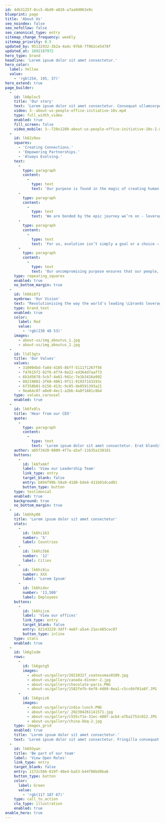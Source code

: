 ```yaml
---
id: 4db3125f-0cc5-4bd9-a026-a7aa9d063e9c
blueprint: page
title: 'About Us'
seo_noindex: false
seo_nofollow: false
seo_canonical_type: entry
sitemap_change_frequency: weekly
sitemap_priority: 0.5
updated_by: 95132932-3b2a-4a4c-97b8-7f062ce5478f
updated_at: 1692187972
hero_type: brand
headline: 'Lorem ipsum dolor sit amet consectetur.'
hero_color:
  label: Yellow
  value:
    - 'rgb(254, 195, 37)'
hero_extend: true
page_builder:
  -
    id: lk0ploc5
    title: 'Our story'
    text: 'Lorem ipsum dolor sit amet consectetur. Consequat ullamcorper lorem nunc nulla. In etiam ac pellentesque egestas nunc diam. Egestas aliquet neque elementum quisque luctus ac dolor suscipit. Tellus sed lorem ridiculus cras. Amet quis mattis feugiat bibendum turpis iaculis ornare. Tristique dolor leo suscipit felis amet elit. Facilisi elementum libero amet magna nibh viverra. At ut iaculis nullam non quam blandit laoreet aliquam. Amet ut porta diam eros nunc commodo pharetra. A duis in integer dictum. Feugiat velit id urna semper bibendum blandit ac aenean. Ullamcorper quisque sed sed sit consequat. Praesent tempor elit ultricies porttitor. In est diam sem arcu vitae diam quis ridiculus.'
    video: 3--about-us-people-office-initiative-10s.mp4
    type: full_width_video
    enabled: true
    fill_screen: false
    video_mobile: 3--720x1280-about-us-people-office-initiative-10s-2.mp4
  -
    id: lk62z9oo
    squares:
      - 'Creating Connections.'
      - 'Empowering Partnerships.'
      - 'Always Evolving.'
    text:
      -
        type: paragraph
        content:
          -
            type: text
            text: 'Our purpose is found in the magic of creating human connections and building strong relationships. Which is why we pride ourselves on being more than just a place for our Crew to work and more than just a technology provider to our customers.'
      -
        type: paragraph
        content:
          -
            type: text
            text: 'We are bonded by the epic journey we’re on - leveraging our creativity and passion to build partnerships that deliver impactful solutions. It’s how we continuously deliver unrivaled results for our partners, together.'
      -
        type: paragraph
        content:
          -
            type: text
            text: 'For us, evolution isn’t simply a goal or a choice – it’s who we are. A strategic focus on the future, driven by insight, expertise and the desire to be better, means we’re always anticipating what’s next, pushing what’s possible and breaking boundaries to stay ahead in an ever-changing world.'
      -
        type: paragraph
        content:
          -
            type: text
            text: 'Our uncompromising purpose ensures that our people, partnerships and products are at the forefront of what we do, both now and in the future.'
    type: repeating_squares
    enabled: true
    no_bottom_margin: true
  -
    id: lk66i6f1
    eyebrow: 'Our Vision'
    text: "Revolutionising the way the world's leading \Lbrands leverage technology to drive the best \Lcustomer experience."
    type: brand_text
    enabled: true
    color:
      label: Red
      value:
        - 'rgb(238 48 53)'
    images:
      - about-us/img_aboutus_1.jpg
      - about-us/img_aboutus_2.jpg
  -
    id: lldl3gts
    title: 'Our Values'
    values:
      - 310004bd-fa0d-4105-8bff-5111f1267f56
      - f47615f2-82f6-4f74-8e22-ed364d7aaf73
      - 6b3d5678-5cb7-4e81-941c-7e1b3416a992
      - 88219801-3f60-4061-9f11-9193f143193c
      - 6f358b01-b156-413c-9c85-de0591393a21
      - 9ea64c07-a0e0-4ec1-a2bb-4a8f1601c8b4
    type: values_carousel
    enabled: true
  -
    id: lk6fx9ls
    title: 'Hear from our CEO'
    quote:
      -
        type: paragraph
        content:
          -
            type: text
            text: 'Lorem ipsum dolor sit amet consectetur. Erat blandit ultricies pharetra semper eget consequat. Sollicitudin id neque quam sed diam. Amet tortor cursus amet ullamcorper et massa consequat ornare vulputate. Sit quis venenatis tempor est mi adipiscing nec. Aliquam vel sit interdum ut cursus et sit lacus nunc.'
    author: a85f3420-0809-4f7a-a5af-11635a138181
    buttons:
      -
        id: lk6fxmkf
        label: 'View our Leadership Team'
        link_type: entry
        target_blank: false
        entry: b894f99b-58a9-41d0-bde4-411b91dcad01
        button_type: button
    type: testimonial
    enabled: true
    background: true
    no_bottom_margin: true
  -
    id: lk6hhy08
    title: 'Lorem ipsum dolor sit amet consectetur'
    stats:
      -
        id: lk6hi163
        number: '5'
        label: Countries
      -
        id: lk6hi5b6
        number: '12'
        label: Cities
      -
        id: lk6hi8iu
        number: XXX
        label: 'Lorem Ipsum'
      -
        id: lk6hider
        number: '13,500'
        label: Employees
    buttons:
      -
        id: lk6hijcm
        label: 'View our offices'
        link_type: entry
        target_blank: false
        entry: 82143229-3dff-4e67-a5a4-21ec485cec07
        button_type: inline
    type: stats
    enabled: true
  -
    id: lk6glodm
    rows:
      -
        id: lk6gotg5
        images:
          - about-us/gallery/20210327_coatesxmas0109.jpg
          - about-us/gallery/canada-dinner-2.jpg
          - about-us/gallery/chocolate-paris.PNG
          - about-us/gallery/1582fefb-6ef8-4d09-8ea1-c5cc6bf01a8f.JPG
      -
        id: lk6gviz6
        images:
          - about-us/gallery/india-lunch.PNG
          - about-us/gallery/_202304261141571.jpg
          - about-us/gallery/c555cf1e-31ec-408f-acb4-a7ba1753c022.JPG
          - about-us/gallery/china-bbq-2.jpg
    type: images_grid
    enabled: true
    title: 'Lorem ipsum dolor sit amet consectetur.'
    text: 'Lorem ipsum dolor sit amet consectetur. Fringilla consequat magna pellentesque scelerisque nunc nunc pellentesque neque. Cras lectus fermentum elit sit diam. Habitant a id quis et urna scelerisque. Mauris faucibus tellus mi et enim aliquet.'
  -
    id: lk693ywn
    title: 'Be part of our team'
    label: 'View Open Roles'
    link_type: entry
    target_blank: false
    entry: 1172c566-619f-48e4-ba53-b44f86bd9ba6
    button_type: button
    color:
      label: Green
      value:
        - 'rgb(117 187 67)'
    type: call_to_action
    cta_type: illustration
    enabled: true
enable_hero: true
---
```

